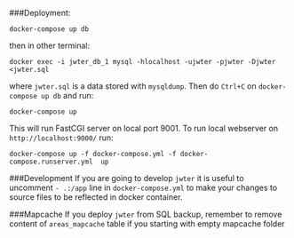 ###Deployment:

    docker-compose up db

then in other terminal:

    docker exec -i jwter_db_1 mysql -hlocalhost -ujwter -pjwter -Djwter <jwter.sql

where `jwter.sql` is a data stored with `mysqldump`. Then do `Ctrl+C` on `docker-compose up db` and run:

    docker-compose up
    
This will run FastCGI server on local port 9001. To run local webserver on `http://localhost:9000/` run:

    docker-compose up -f docker-compose.yml -f docker-compose.runserver.yml  up

###Development
If you are going to develop `jwter` it is useful to uncomment `- .:/app` line in `docker-compose.yml` to make your changes to source files to be reflected in docker container.

###Mapcache
If you deploy `jwter` from SQL backup, remember to remove content of `areas_mapcache` table if you starting with empty mapcache folder
